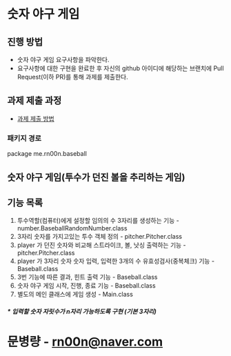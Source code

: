 # 숫자 야구 게임
## 진행 방법
* 숫자 야구 게임 요구사항을 파악한다.
* 요구사항에 대한 구현을 완료한 후 자신의 github 아이디에 해당하는 브랜치에 Pull Request(이하 PR)를 통해 과제를 제출한다.

## 과제 제출 과정
* [과제 제출 방법](https://github.com/next-step/nextstep-docs/tree/master/precourse)

### 패키지 경로 
package me.rn00n.baseball

## 숫자 야구 게임(투수가 던진 볼을 추리하는 게임)
## 기능 목록
1. 투수역할(컴퓨터)에게 설정할 임의의 수 3자리를 생성하는 기능 - number.BaseballRandomNumber.class
2. 3자리 숫자를 가지고있는 투수 객체 정의 - pitcher.Pitcher.class
3. player 가 던진 숫자와 비교해 스트라이크, 볼, 낫싱 출력하는 기능 - pitcher.Pitcher.class
4. player 가 3자리 숫자 숫자 입력, 입력한 3개의 수 유효성검사(중복체크) 기능 - Baseball.class
5. 3번 기능에 따른 결과, 힌트 출력 기능 - Baseball.class
6. 숫자 야구 게임 시작, 진행, 종료 기능 - Baseball.class
7. 별도의 메인 클래스에 게임 생성 - Main.class

##### * 입력할 숫자 자릿수가 n자리 가능하도록 구현 (기본 3자리)

# 문병량 - rn00n@naver.com